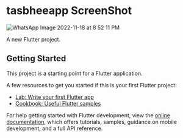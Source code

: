 # tasbheeapp ScreenShot
![WhatsApp Image 2022-11-18 at 8 52 11 PM](https://user-images.githubusercontent.com/64838868/202746288-5e60eae9-1c1f-4581-b9d4-5faae768ad40.jpeg)


A new Flutter project.

## Getting Started

This project is a starting point for a Flutter application.

A few resources to get you started if this is your first Flutter project:

- [Lab: Write your first Flutter app](https://docs.flutter.dev/get-started/codelab)
- [Cookbook: Useful Flutter samples](https://docs.flutter.dev/cookbook)

For help getting started with Flutter development, view the
[online documentation](https://docs.flutter.dev/), which offers tutorials,
samples, guidance on mobile development, and a full API reference.
